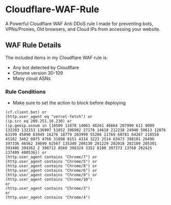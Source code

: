 # Cloudflare-WAF-Rule
A Powerful Cloudflare WAF Anti DDoS rule I made for preventing bots, VPNs/Proxies, Old browsers, and Cloud IPs from accessing your website.

## WAF Rule Details

The included items in my Cloudflare WAF rule is:

- Any bot detected by Cloudflare
- Chrome version 30-109
- Many cloud ASNs

### Rule Conditions
- Make sure to set the action to block before deploying

```plaintext
(cf.client.bot) or 
(http.user_agent eq "vercel-fetch") or
(ip.src eq 209.251.16.230) or
(ip.geoip.asnum in {16509 11878 14061 46261 46664 207990 611 9009 132203 132153 136907 51852 396982 27176 14618 212238 24940 50613 12876 63199 45090 63949 16276 18779 203999 55286 21769 60781 64267 210558 45102 3462 8075 4766 31898 8151 4314 3223 2514 63473 398101 26496 397336 46562 39690 62567 135340 200130 201229 202018 202109 205301 393406 394362 2 398712 8560 398324 3352 8100 397373 13768 202425 137409 400536}) or 
(http.user_agent contains "Chrome/7") or 
(http.user_agent contains "Chrome/5") or 
(http.user_agent contains "Chrome/8") or 
(http.user_agent contains "Chrome/6") or 
(http.user_agent contains "Chrome/9") or
(http.user_agent contains "Chrome/10")
or
(http.user_agent contains "Chrome/3")
or
(http.user_agent contains "Chrome/4")
